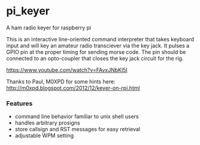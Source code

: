 # pi_keyer
A ham radio keyer for raspberry pi

This is an interactive line-oriented command interpreter that takes keyboard input and will key an amateur radio transciever via the key jack. It pulses a GPIO pin at the proper timing for sending morse code. The pin should be connected to an opto-coupler that closes the key jack circuit for the rig.

https://www.youtube.com/watch?v=FAvxJNbKl5I

Thanks to Paul, M0XPD for some hints here: http://m0xpd.blogspot.com/2012/12/keyer-on-rpi.html

### Features
- command line behavior familiar to unix shell users
- handles arbitrary prosigns
- store callsign and RST messages for easy retrieval
- adjustable WPM setting
